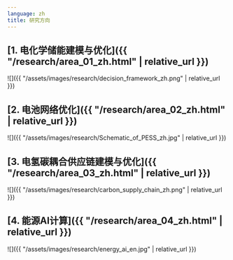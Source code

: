 ```yaml
---
language: zh
title: 研究方向
---
```

## [1. 电化学储能建模与优化]({{ "/research/area_01_zh.html" | relative_url }})

![]({{ "/assets/images/research/decision_framework_zh.png" | relative_url }})

## [2. 电池网络优化]({{ "/research/area_02_zh.html" | relative_url }})

![]({{ "/assets/images/research/Schematic_of_PESS_zh.jpg" | relative_url }})

## [3. 电氢碳耦合供应链建模与优化]({{ "/research/area_03_zh.html" | relative_url }})

![]({{ "/assets/images/research/carbon_supply_chain_zh.png" | relative_url }})

## [4. 能源AI计算]({{ "/research/area_04_zh.html" | relative_url }})

![]({{ "/assets/images/research/energy_ai_en.jpg" | relative_url }})